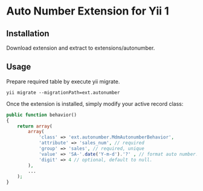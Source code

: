 Auto Number Extension for Yii 1
===============================

Installation
------------

Download extension and extract to extensions/autonumber.


Usage
-----

Prepare required table by execute yii migrate.
```
yii migrate --migrationPath=ext.autonumber
```

Once the extension is installed, simply modify your active record class:

```php
public function behavior()
{
	return array(
		array(
			'class' => 'ext.autonumber.MdmAutonumberBehavior',
			'attribute' => 'sales_num', // required
			'group' => 'sales', // required, unique
			'value' => 'SA-'.date('Y-m-d').'?' , // format auto number. '?' will be replaced with generated number
			'digit' => 4 // optional, default to null. 
		),
		...
	);
}
```
